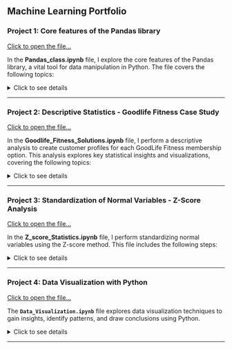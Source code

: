 ## Machine Learning Portfolio

### Project 1: Core features of the Pandas library

[Click to open the file...](https://github.com/shap0011/machine_learning_fall_2024/blob/main/Pandas_Class.ipynb)

In the **Pandas_class.ipynb** file, I explore the core features of the Pandas library, a vital tool for data manipulation in Python. The file covers the following topics: 

<details>
  <summary>Click to see details</summary>

<ul>
  <li><b>Creating a Python Library and Accessing it in Google Colab</b>: Mounting a Google Drive folder to integrate external files into the Colab environment.</li>
  <li><b>Importing Modules (Pandas)</b>: Setting up the environment for efficient data analysis.</li>
  <li><b>Pandas DataFrame</b>: Reading data from a CSV file and exploring structured data tables.</li>
  <li><b>Indexing DataFrame</b>: Utilizing `.loc` and `.iloc` methods to perform operations such as retrieving values from specific rows and columns, selecting multiple rows, and specifying ranges of rows and columns.</li>
  <li><b>Manipulating DataFrame</b>: Executing operations such as adding new columns and rows, sorting the DataFrame, dropping rows and columns, removing duplicates, and checking for missing values.</li>
  <li><b>Reading Data from Different Sources</b>: Loading datasets from formats like `.xlsx`, `.txt`, `.zip`, `.html`, and `.json`. </li>
</ul>

- **Creating a Python Library and Accessing it in Google Colab**: Mounting a Google Drive folder to integrate external files into the Colab environment.  
- **Importing Modules (Pandas)**: Setting up the environment for efficient data analysis.  
- **Pandas DataFrame**: Reading data from a CSV file and exploring structured data tables.  
- **Indexing DataFrame**: Utilizing `.loc` and `.iloc` methods to perform operations such as retrieving values from specific rows and columns, selecting multiple rows, and specifying ranges of rows and columns.  
- **Manipulating DataFrame**: Executing operations such as adding new columns and rows, sorting the DataFrame, dropping rows and columns, removing duplicates, and checking for missing values.  
- **Reading Data from Different Sources**: Loading datasets from formats like `.xlsx`, `.txt`, `.zip`, `.html`, and `.json`.  

This project highlights practical skills in data handling.  

</details>

---

### Project 2: Descriptive Statistics - Goodlife Fitness Case Study
[Click to open the file...](https://github.com/shap0011/machine_learning_fall_2024/blob/main/Goodlife_Fitness_Solution.ipynb)

In the **Goodlife_Fitness_Solutions.ipynb** file, I perform a descriptive analysis to create customer profiles for each GoodLife Fitness membership option. This analysis explores key statistical insights and visualizations, covering the following topics:  

<details>
  <summary>Click to see details</summary>

- **Importing Libraries and Loading the Dataset**: Import the necessary Python packages and load the *GoodlifeFitness.csv* dataset.  
- **Basic Data Exploration**: Print basic information about the dataset, check for null values, and review the data's structure.  
- **Univariate Analysis**:  
  - Examine the five-number summary statistics.  
  - Analyze the dataset's summary, including descriptive stats for categorical data.  
- **Visualization of Numerical Distributions**:  
  - Plot the distribution of numerical columns such as *Age*.  
  - Create boxplots to identify outliers in *Age*.  
- **Categorical Data Analysis**:  
  - Determine value counts for each categorical column, including *Type*.  
  - Calculate the percentage distribution of user types using normalization.  
- **Bivariate Analysis**: Visualize relationships, such as plotting a boxplot to compare *Income* with *Membership Type*.  
- **Multivariate Analysis**:  
  - Use `pd.crosstab` to analyze data across *Gender* and *Type*.  
  - Apply `pd.pivot_table` to explore data by *Income* and *Type*.  
  - Create scatter plots using Pandas for further insights.  

This case study demonstrates the application of descriptive statistics and visualization techniques to uncover actionable insights regarding fitness memberships.

</details>

---

### Project 3: Standardization of Normal Variables - Z-Score Analysis 
[Click to open the file...](https://github.com/shap0011/machine_learning_fall_2024/blob/main/Z_score_Statistics.ipynb)

In the **Z_score_Statistics.ipynb** file, I perform standardizing normal variables using the Z-score method. This file includes the following steps: 

<details>
  <summary>Click to see details</summary>

- **Mounting Google Drive in Google Colab**: Access files stored in Google Drive to enable seamless data loading.  
- **Importing Libraries and Loading the Dataset**: Load the necessary Python packages and read the *scores.csv* file into a DataFrame.  
- **Visualizing the Data Distribution**:  
  - Use the Seaborn library for visualization.  
  - Plot the distributions of *SAT* and *ACT* scores.  
- **Calculating Mean and Standard Deviation**:  
  - Compute the mean and standard deviation for *SAT* and *ACT* scores.  
  - Determine the Z-score for the highest scorer in *SAT* and *ACT* among all applicants.  
- **Applying the Z-Score to All Scores**: Standardize the entire table by applying the Z-score formula to all values.  
- **Fit-Transform Using StandardScaler**:  
  - Import `StandardScaler` from `sklearn.preprocessing`.  
  - Initialize the scaler and apply it to the *SATscore* and *ACTscore* columns using `fit` and `transform` methods, or utilize `fit_transform` directly.  
  - Display the updated DataFrame to confirm standardization.

This project highlights the use of Z-score standardization and the application of Python libraries to prepare data for further analysis.

</details>

---

### Project 4: Data Visualization with Python 
[Click to open the file...](https://github.com/shap0011/machine_learning_fall_2024/blob/main/Data_Visualization.ipynb)

The **`Data_Visualization.ipynb`** file explores data visualization techniques to gain insights, identify patterns, and draw conclusions using Python.

<details>
  <summary>Click to see details</summary>
  
#### Visualization Libraries in Python
- **Seaborn** and **Matplotlib**:
  - Install or import Seaborn (`import seaborn as sns`).
  - Import Matplotlib (`import matplotlib.pyplot as plt`).
  - Retrieve sample datasets from the Seaborn library.
  - Load the `tips` dataset (`df = sns.load_dataset('tips')`).
  - Perform data exploration:
    - Check variable types.
    - Preview the top 5 rows.
    - Return a summary of the DataFrame.

#### Key Visualization Tasks

**Relationship Between Total Bill and Tip Amount**:
   - Use a scatter plot to visualize and analyze the relationship.
   - Determine the type of correlation (positive, negative, or none).

**Strip Plot**:
   - Visualize average tip amounts by day of the week and time of day:
     - `tip` vs. `day`
     - `tip` vs. `time`

**Bar Plot**:
   - Display average tip amounts:
     - By day of the week.
     - By party size.
     - By smoker status.
     - By gender.

**Pair Plot**:
   - Plot pairwise relationships in the `tips` dataset.
   - Use the `hue` parameter (e.g., by `sex`).

**Distribution Plot**:
   - Use `displot()` to visualize a univariate variable distribution:
     - Plot a histogram with a kernel density estimate (KDE).
     - Calculate and annotate the mean, median, and mode.

**Count Plot**:
   - Visualize counts of observations in each category:
     - Create a count plot by day, with `time` as the hue.

**Heatmap**:
   - Display correlations as a two-dimensional heatmap:
     - Each square represents the correlation between two variables.

**Scatter Plot**:
   - Customize scatter plots for `total_bill` vs. `tip`:
     - Experiment with colors, opacity, and shapes of data points.

**Bar Plot**:
   - Create vertical bar plots to display categorical data:
     - Plot smoker and non-smoker counts using Matplotlib.

**Pie Plot**:
    - Visualize univariate data distribution:
      - Plot the occurrence of different days.

**Exploded Pie Plot**:
    - Separate one or more sectors from the pie:
      - Plot the occurrence of days with an exploded view.

 **Histogram**:
    - Analyze the distribution and spread of continuous variables:
      - Plot a histogram for the `tip` variable.

**Box Plot**:
    - Visualize the five-number summary:
      - Plot the boxplot of `total_bill` to check for outliers.

**Subplots**:
    - Create multiple plots within a single canvas:
      - Use `plt.subplot(numrows, numcols, plot_number)` to position plots.
      - Add a strip plot to visualize `tip` vs. `day`.
</details>

---

